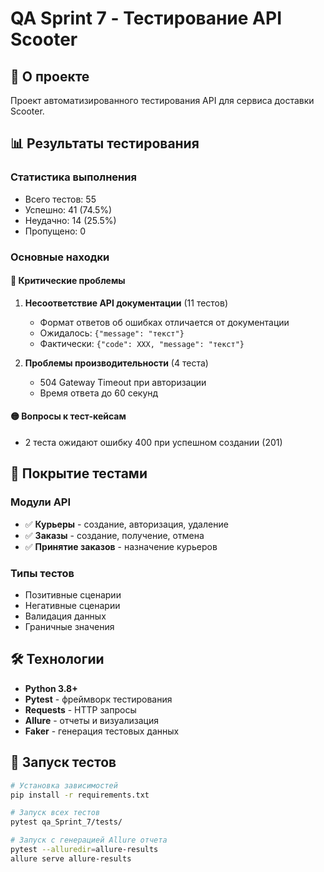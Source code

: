 # QA Sprint 7 - Тестирование API Scooter

## 🎯 О проекте
Проект автоматизированного тестирования API для сервиса доставки Scooter.

## 📊 Результаты тестирования

### Статистика выполнения
- Всего тестов: 55
- Успешно: 41 (74.5%)
- Неудачно: 14 (25.5%)
- Пропущено: 0

### Основные находки

#### 🔴 Критические проблемы
1. **Несоответствие API документации** (11 тестов)
   - Формат ответов об ошибках отличается от документации
   - Ожидалось: `{"message": "текст"}`
   - Фактически: `{"code": XXX, "message": "текст"}`

2. **Проблемы производительности** (4 теста)
   - 504 Gateway Timeout при авторизации
   - Время ответа до 60 секунд

#### 🟡 Вопросы к тест-кейсам
- 2 теста ожидают ошибку 400 при успешном создании (201)

## 🧪 Покрытие тестами

### Модули API
- ✅ **Курьеры** - создание, авторизация, удаление
- ✅ **Заказы** - создание, получение, отмена  
- ✅ **Принятие заказов** - назначение курьеров

### Типы тестов
- Позитивные сценарии
- Негативные сценарии
- Валидация данных
- Граничные значения

## 🛠 Технологии

- **Python 3.8+**
- **Pytest** - фреймворк тестирования
- **Requests** - HTTP запросы
- **Allure** - отчеты и визуализация
- **Faker** - генерация тестовых данных

## 🚀 Запуск тестов

```bash
# Установка зависимостей
pip install -r requirements.txt

# Запуск всех тестов
pytest qa_Sprint_7/tests/

# Запуск с генерацией Allure отчета
pytest --alluredir=allure-results
allure serve allure-results